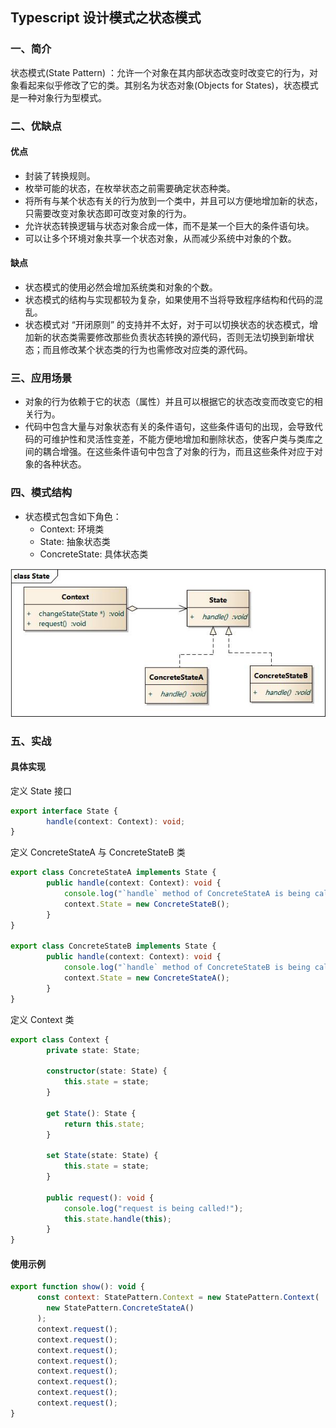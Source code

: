 ## Typescript 设计模式之状态模式

### 一、简介

状态模式(State Pattern) ：允许一个对象在其内部状态改变时改变它的行为，对象看起来似乎修改了它的类。其别名为状态对象(Objects for States)，状态模式是一种对象行为型模式。

### 二、优缺点

#### 优点

- 封装了转换规则。
- 枚举可能的状态，在枚举状态之前需要确定状态种类。
- 将所有与某个状态有关的行为放到一个类中，并且可以方便地增加新的状态，只需要改变对象状态即可改变对象的行为。
- 允许状态转换逻辑与状态对象合成一体，而不是某一个巨大的条件语句块。
- 可以让多个环境对象共享一个状态对象，从而减少系统中对象的个数。

#### 缺点

- 状态模式的使用必然会增加系统类和对象的个数。
- 状态模式的结构与实现都较为复杂，如果使用不当将导致程序结构和代码的混乱。
- 状态模式对 “开闭原则” 的支持并不太好，对于可以切换状态的状态模式，增加新的状态类需要修改那些负责状态转换的源代码，否则无法切换到新增状态；而且修改某个状态类的行为也需修改对应类的源代码。

### 三、应用场景

- 对象的行为依赖于它的状态（属性）并且可以根据它的状态改变而改变它的相关行为。
- 代码中包含大量与对象状态有关的条件语句，这些条件语句的出现，会导致代码的可维护性和灵活性变差，不能方便地增加和删除状态，使客户类与类库之间的耦合增强。在这些条件语句中包含了对象的行为，而且这些条件对应于对象的各种状态。

### 四、模式结构

- 状态模式包含如下角色：
  - Context: 环境类
  - State: 抽象状态类
  - ConcreteState: 具体状态类

![state](state.png)

### 五、实战

#### 具体实现

定义 State 接口

```typescript
export interface State {
        handle(context: Context): void;
}
```

定义 ConcreteStateA 与 ConcreteStateB 类

```typescript
export class ConcreteStateA implements State {
        public handle(context: Context): void {
            console.log("`handle` method of ConcreteStateA is being called!");
            context.State = new ConcreteStateB();
        }
}

export class ConcreteStateB implements State {
        public handle(context: Context): void {
            console.log("`handle` method of ConcreteStateB is being called!");
            context.State = new ConcreteStateA();
        }
}
```

定义 Context 类

```typescript
export class Context {
        private state: State;

        constructor(state: State) {
            this.state = state;
        }

        get State(): State {
            return this.state;
        }

        set State(state: State) {
            this.state = state;
        }

        public request(): void {
            console.log("request is being called!");
            this.state.handle(this);
        }
}
```

#### 使用示例

```javascript
export function show(): void {
      const context: StatePattern.Context = new StatePattern.Context(
        new StatePattern.ConcreteStateA()
      );
      context.request();
      context.request();
      context.request();
      context.request();
      context.request();
      context.request();
      context.request();
      context.request();
}
```
